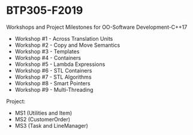 # BTP305-F2019
Workshops and Project Milestones for OO-Software Development-C++17

* Workshop #1 - Across Translation Units
* Workshop #2 - Copy and Move Semantics
* Workshop #3 - Templates
* Workshop #4 - Containers
* Workshop #5 - Lambda Expressions
* Workshop #6 - STL Containers
* Workshop #7 - STL Algorithms
* Workshop #8 - Smart Pointers
* Workshop #9 - Multi-Threading

Project:
- MS1 (Utilities and Item)
- MS2 (CustomerOrder)
- MS3 (Task and LineManager)
